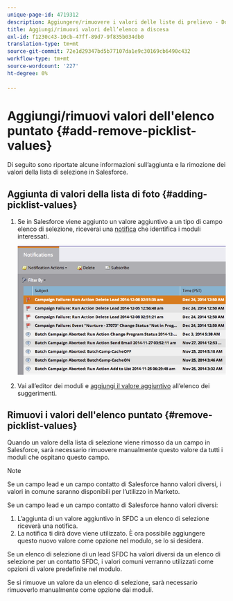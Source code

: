 ```yaml
---
unique-page-id: 4719312
description: Aggiungere/rimuovere i valori delle liste di prelievo - Documenti Marketo - Documentazione del prodotto
title: Aggiungi/rimuovi valori dell’elenco a discesa
exl-id: f1230c43-10cb-47ff-89d7-9f835b034db0
translation-type: tm+mt
source-git-commit: 72e1d29347bd5b77107da1e9c30169cb6490c432
workflow-type: tm+mt
source-wordcount: '227'
ht-degree: 0%

---
```


# Aggiungi/rimuovi valori dell&#39;elenco puntato {#add-remove-picklist-values}

Di seguito sono riportate alcune informazioni sull’aggiunta e la rimozione dei valori della lista di selezione in Salesforce.

## Aggiunta di valori della lista di foto {#adding-picklist-values}

1. Se in Salesforce viene aggiunto un valore aggiuntivo a un tipo di campo elenco di selezione, riceverai una [notifica](/help/marketo/product-docs/core-marketo-concepts/miscellaneous/understanding-notifications.md) che identifica i moduli interessati.

   ![](assets/image2015-1-21-14-3a4-3a7.png)

1. Vai all’editor dei moduli e [aggiungi il valore aggiuntivo](/help/marketo/product-docs/demand-generation/forms/form-actions/add-a-country-picklist-to-your-form.md) all’elenco dei suggerimenti.

## Rimuovi i valori dell&#39;elenco puntato {#remove-picklist-values}

Quando un valore della lista di selezione viene rimosso da un campo in Salesforce, sarà necessario rimuovere manualmente questo valore da tutti i moduli che ospitano questo campo.

>[!NOTE]
>
>Se un campo lead e un campo contatto di Salesforce hanno valori diversi, i valori in comune saranno disponibili per l’utilizzo in Marketo.

Se un campo lead e un campo contatto di Salesforce hanno valori diversi:

1. L’aggiunta di un valore aggiuntivo in SFDC a un elenco di selezione riceverà una notifica.
1. La notifica ti dirà dove viene utilizzato. È ora possibile aggiungere questo nuovo valore come opzione nel modulo, se lo si desidera.

Se un elenco di selezione di un lead SFDC ha valori diversi da un elenco di selezione per un contatto SFDC, i valori comuni verranno utilizzati come opzioni di valore predefinite nel modulo.

Se si rimuove un valore da un elenco di selezione, sarà necessario rimuoverlo manualmente come opzione dai moduli.
